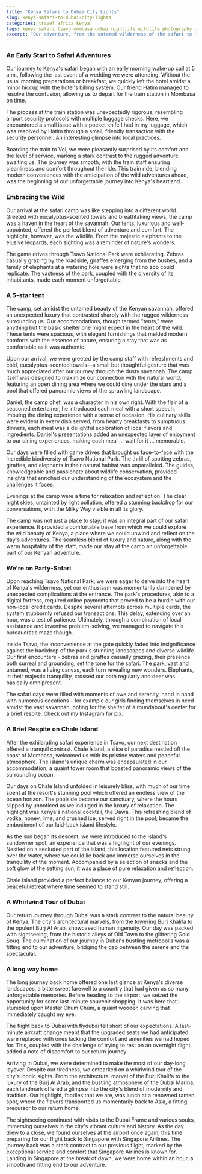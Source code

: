 ```yaml
---
title: "Kenya Safari to Dubai City Lights"
slug: kenya-safari-to-dubai-city-lights
categories: travel africa kenya
tags: kenya safari tsavo mombasa dubai nightlife wildlife photography adventure culture
excerpt: "Our adventure, from the untamed wilderness of the safari to the vibrant city life of Dubai, was a journey of contrasts. It taught us the beauty of nature's simplicity and the allure of urban sophistication. From waking up to the serene sunrises over the savannah to navigating the bustling streets of Dubai, every moment was a testament to the diverse experiences our world has to offer."
---
```


### An Early Start to Safari Adventures

Our journey to Kenya's safari began with an early morning wake-up call at 5 a.m., following the last event of a wedding we were attending. Without the usual morning preparations or breakfast, we quickly left the hotel amidst a minor hiccup with the hotel's billing system. Our friend Hatim managed to resolve the confusion, allowing us to depart for the train station in Mombasa on time.

The process at the train station was unexpectedly rigorous, resembling airport security protocols with multiple luggage checks. Here, we encountered a small issue with a pocket knife I had in my luggage, which was resolved by Hatim through a small, friendly transaction with the security personnel. An interesting glimpse into local practices.

Boarding the train to Voi, we were pleasantly surprised by its comfort and the level of service, marking a stark contrast to the rugged adventure awaiting us. The journey was smooth, with the train staff ensuring cleanliness and comfort throughout the ride. This train ride, blending modern conveniences with the anticipation of the wild adventures ahead, was the beginning of our unforgettable journey into Kenya's heartland.

### Embracing the Wild

Our arrival at the safari camp was like stepping into a different world. Greeted with eucalyptus-scented towels and breathtaking views, the camp was a haven in the heart of the savannah. Our tents, luxurious and well-appointed, offered the perfect blend of adventure and comfort. The highlight, however, was the wildlife. From the majestic elephants to the elusive leopards, each sighting was a reminder of nature's wonders.

The game drives through Tsavo National Park were exhilarating. Zebras casually grazing by the roadside, giraffes emerging from the bushes, and a family of elephants at a watering hole were sights that no zoo could replicate. The vastness of the park, coupled with the diversity of its inhabitants, made each moment unforgettable.

### A 5-star tent

The camp, set amidst the untamed beauty of the Kenyan savannah, offered an unexpected luxury that contrasted sharply with the rugged wilderness surrounding us. Our accommodations, though termed "tents," were anything but the basic shelter one might expect in the heart of the wild. These tents were spacious, with elegant furnishings that melded modern comforts with the essence of nature, ensuring a stay that was as comfortable as it was authentic.

Upon our arrival, we were greeted by the camp staff with refreshments and cold, eucalyptus-scented towels—a small but thoughtful gesture that was much appreciated after our journey through the dusty savannah. The camp itself was designed to maximize our connection with the natural world, featuring an open dining area where we could dine under the stars and a pool that offered panoramic views of the sprawling landscape.

Daniel, the camp chef, was a character in his own right. With the flair of a seasoned entertainer, he introduced each meal with a short speech, imbuing the dining experience with a sense of occasion. His culinary skills were evident in every dish served, from hearty breakfasts to sumptuous dinners, each meal was a delightful exploration of local flavors and ingredients. Daniel's presentations added an unexpected layer of enjoyment to our dining experiences, making each meal ... wait for it ... memorable.

Our days were filled with game drives that brought us face-to-face with the incredible biodiversity of Tsavo National Park. The thrill of spotting zebras, giraffes, and elephants in their natural habitat was unparalleled. The guides, knowledgeable and passionate about wildlife conservation, provided insights that enriched our understanding of the ecosystem and the challenges it faces.

Evenings at the camp were a time for relaxation and reflection. The clear night skies, untainted by light pollution, offered a stunning backdrop for our conversations, with the Milky Way visible in all its glory.

The camp was not just a place to stay; it was an integral part of our safari experience. It provided a comfortable base from which we could explore the wild beauty of Kenya, a place where we could unwind and reflect on the day's adventures. The seamless blend of luxury and nature, along with the warm hospitality of the staff, made our stay at the camp an unforgettable part of our Kenyan adventure.

### We're on Party-Safari

Upon reaching Tsavo National Park, we were eager to delve into the heart of Kenya's wilderness, yet our enthusiasm was momentarily dampened by unexpected complications at the entrance. The park's procedures, akin to a digital fortress, required online payments that proved to be a hurdle with our non-local credit cards. Despite several attempts across multiple cards, the system stubbornly refused our transactions. This delay, extending over an hour, was a test of patience. Ultimately, through a combination of local assistance and inventive problem-solving, we managed to navigate this bureaucratic maze though.

Inside Tsavo, the inconvenience at the gate quickly faded into insignificance against the backdrop of the park's stunning landscapes and diverse wildlife. Our first encounters - zebras and giraffes casually grazing, their presence both surreal and grounding, set the tone for the safari. The park, vast and untamed, was a living canvas, each turn revealing new wonders. Elephants, in their majestic tranquility, crossed our path regularly and deer was basically omnipresent.

The safari days were filled with moments of awe and serenity, hand in hand with humorous occations – for example our girls finding themselves in need amidst the vast savannah, opting for the shelter of a roundabout's center for a brief respite. Check out my Instagram for pix.

### A Brief Respite on Chale Island

After the exhilarating safari experience in Tsavo, our next destination offered a tranquil contrast. Chale Island, a slice of paradise nestled off the coast of Mombasa, welcomed us with its pristine waters and peaceful atmosphere. The island's unique charm was encapsulated in our accommodation, a quaint tower room that boasted panoramic views of the surrounding ocean.

Our days on Chale Island unfolded in leisurely bliss, with much of our time spent at the resort's stunning pool which offered an endless view of the ocean horizon. The poolside became our sanctuary, where the hours slipped by unnoticed as we indulged in the luxury of relaxation. The highlight was Kenya's national cocktail, the Dawa. This refreshing blend of vodka, honey, lime, and crushed ice, served right in the pool, became the embodiment of our laid-back island lifestyle.

As the sun began its descent, we were introduced to the island's sundowner spot, an experience that was a highlight of our evenings. Nestled on a secluded part of the island, this location featured nets strung over the water, where we could lie back and immerse ourselves in the tranquility of the moment. Accompanied by a selection of snacks and the soft glow of the setting sun, it was a place of pure relaxation and reflection.

Chale Island provided a perfect balance to our Kenyan journey, offering a peaceful retreat where time seemed to stand still.

### A Whirlwind Tour of Dubai

Our return journey through Dubai was a stark contrast to the natural beauty of Kenya. The city's architectural marvels, from the towering Burj Khalifa to the opulent Burj Al Arab, showcased human ingenuity. Our day was packed with sightseeing, from the historic alleys of Old Town to the glittering Gold Souq. The culmination of our journey in Dubai's bustling metropolis was a fitting end to our adventure, bridging the gap between the serene and the spectacular.

### A long way home

The long journey back home offered one last glance at Kenya's diverse landscapes, a bittersweet farewell to a country that had given us so many unforgettable memories. Before heading to the airport, we seized the opportunity for some last-minute souvenir shopping. It was here that I stumbled upon Master Chum Chum, a quaint wooden carving that immediately caught my eye.

The flight back to Dubai with flydubai fell short of our expectations. A last-minute aircraft change meant that the upgraded seats we had anticipated were replaced with ones lacking the comfort and amenities we had hoped for. This, coupled with the challenge of trying to rest on an overnight flight, added a note of discomfort to our return journey.

Arriving in Dubai, we were determined to make the most of our day-long layover. Despite our tiredness, we embarked on a whirlwind tour of the city's iconic sights. From the architectural marvel of the Burj Khalifa to the luxury of the Burj Al Arab, and the bustling atmosphere of the Dubai Marina, each landmark offered a glimpse into the city's blend of modernity and tradition. Our highlight, foodies that we are, was lunch at a renowned ramen spot, where the flavors transported us momentarily back to Asia, a fitting precursor to our return home.

The sightseeing continued with visits to the Dubai Frame and various souks, immersing ourselves in the city's vibrant culture and history. As the day drew to a close, we found ourselves at the airport once again, this time preparing for our flight back to Singapore with Singapore Airlines. The journey back was a stark contrast to our previous flight, marked by the exceptional service and comfort that Singapore Airlines is known for. Landing in Singapore at the break of dawn, we were home within an hour, a smooth and fitting end to our adventure.
